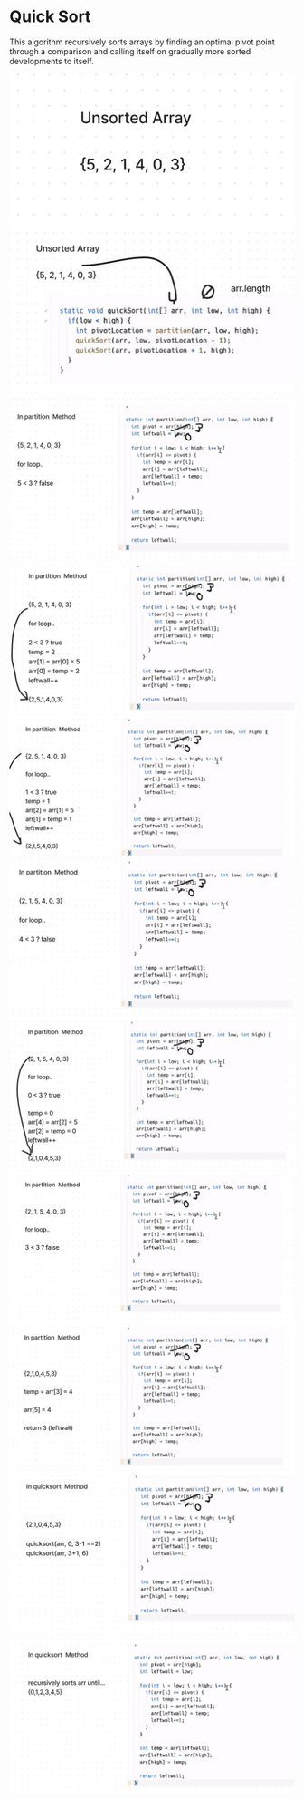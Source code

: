 # Quick Sort

This algorithm recursively sorts arrays by finding an optimal pivot point through a comparison and calling itself on
gradually more sorted developments to itself.

![s1](s1.png)
![s2](s2.png)
![s3](s3.png)
![s4](s4.png)
![s5](s5.png)
![s6](s6.png)
![s7](s7.png)
![s8](s8.png)
![s9](s9.png)
![s10](s10.png)
![s11](s11.png)


